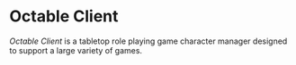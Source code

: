 # Octable Client

*Octable Client* is a tabletop role playing game character manager designed to support a large variety of games.
